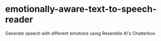 # emotionally-aware-text-to-speech-reader
Generate speech with different emotions using Resemble AI's Chatterbox
